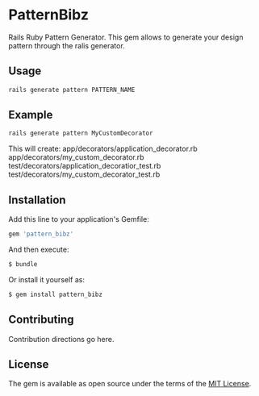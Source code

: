 # PatternBibz
Rails Ruby Pattern Generator.
This gem allows to generate your design pattern through the ralis generator.

## Usage
```bash
rails generate pattern PATTERN_NAME
```

## Example
```bash
rails generate pattern MyCustomDecorator
```

This will create:
    app/decorators/application_decorator.rb
    app/decorators/my_custom_decorator.rb
    test/decorators/application_decoratior_test.rb
    test/decorators/my_custom_decorator_test.rb

## Installation
Add this line to your application's Gemfile:

```ruby
gem 'pattern_bibz'
```

And then execute:
```bash
$ bundle
```

Or install it yourself as:
```bash
$ gem install pattern_bibz
```

## Contributing
Contribution directions go here.

## License
The gem is available as open source under the terms of the [MIT License](https://opensource.org/licenses/MIT).
